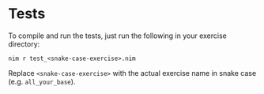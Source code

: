 # Tests

To compile and run the tests, just run the following in your exercise directory:

```shell
nim r test_<snake-case-exercise>.nim
```

Replace `<snake-case-exercise>` with the actual exercise name in snake case (e.g. `all_your_base`).
